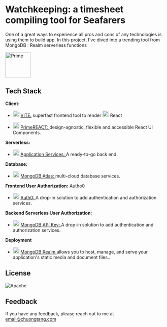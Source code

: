 
# Watchkeeping: a timesheet compiling tool for Seafarers

One of a great ways to experience all pros and cons of any technologies is using them to build app. In this project, I've dived into a trending tool from MongoDB : Realm serverless functions


<!-- ![Logo](https://chuongtang.github.io/sourceStore/logos/Realm.png) -->
<img src="https://chuongtang.github.io/sourceStore/logos/Realm.png" alt="Prime"
	title="Prime logo" height="80" />

## Tech Stack

**Client:** 
  * <img src="https://chuongtang.github.io/sourceStore/logos/Vite.png" alt="VITE"
	title="VITE logo" height="20" /> [VITE:](https://vitejs.dev) superfast frontend tool to render <img src="https://chuongtang.github.io/sourceStore/logos/React.png" alt="React"
	title="React logo" height="20" /> React 

  * <img src="https://chuongtang.github.io/sourceStore/logos/Prime.png" alt="Prime"
	title="Prime logo" height="20" /> [PrimeREACT: ](https://www.primefaces.org/primereact) design-agnostic, flexible and accessible React UI Components.

**Serverless:** 
  * <img src="https://chuongtang.github.io/sourceStore/logos/Realm.png" alt="Realm"
	title="Realm logo" height="20" /> [Application Services: ](https://www.mongodb.com/realm/appdev) A ready-to-go back end.

**Database:**
  * <img src="https://chuongtang.github.io/sourceStore/logos/MongoDB.png" alt="MongoDB"
	title="MongoDB logo" height="20" /> [MongoDB Atlas: ](https://www.mongodb.com/atlas/database) multi-cloud database services.
  
**Frontend User Authorization:** Autho0
  * <img src="https://chuongtang.github.io/sourceStore/logos/Auth0.png" alt="Auth0"
	title="Auth0 logo" height="20" /> [Auth0: ](https://auth0.com) A drop-in solution to add authentication and authorization services.

**Backend Serverless User Authorization:** 
  * <img src="https://chuongtang.github.io/sourceStore/logos/MongoDB.png" alt="MongoDB"
	title="MongoDB logo" height="20" /> [MongoDB API Key: ](https://docs.mongodb.com/realm/authentication/api-key/#overview) A drop-in solution to add authentication and authorization services.

**Deployment** 
  * <img src="https://chuongtang.github.io/sourceStore/logos/Realm.png" alt="MongoDB Realm"
	title="MongoDB Realm logo" height="20" /> [MongoDB Realm ](https://docs.mongodb.com/realm/hosting/) allows you to host, manage, and serve your application's static media and document files..

## License

![Apache](https://img.shields.io/badge/License-APACHE%20LICENSE%2C%20VERSION%202.0-green)

## Feedback

If you have any feedback, please reach out to me at email@chuongtang.com